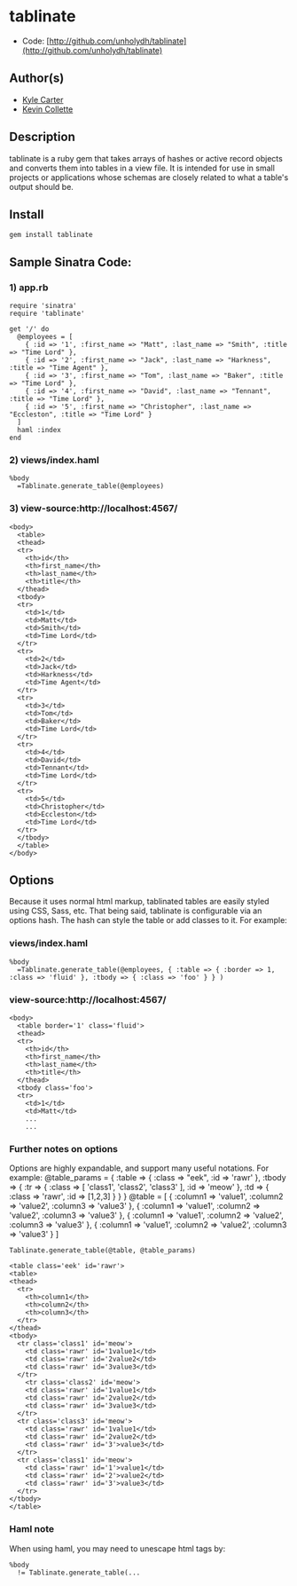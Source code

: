 # tablinate

* Code: [http://github.com/unholydh/tablinate](http://github.com/unholydh/tablinate)

## Author(s)

* [Kyle Carter](http://github.com/unholydh)
* [Kevin Collette](http://github.com/collettiquette)

## Description

tablinate is a ruby gem that takes arrays of hashes or active record objects and converts them into tables in a view file. It is intended for use in small projects or applications whose schemas are closely related to what a table's output should be.

## Install

    gem install tablinate

## Sample Sinatra Code:

### 1) app.rb

    require 'sinatra'
    require 'tablinate'

    get '/' do
      @employees = [
        { :id => '1', :first_name => "Matt", :last_name => "Smith", :title => "Time Lord" },
        { :id => '2', :first_name => "Jack", :last_name => "Harkness", :title => "Time Agent" },
        { :id => '3', :first_name => "Tom", :last_name => "Baker", :title => "Time Lord" },
        { :id => '4', :first_name => "David", :last_name => "Tennant", :title => "Time Lord" },
        { :id => '5', :first_name => "Christopher", :last_name => "Eccleston", :title => "Time Lord" }
      ] 
      haml :index
    end

### 2) views/index.haml

    %body
      =Tablinate.generate_table(@employees)

### 3) view-source:http://localhost:4567/

    <body>
      <table>
      <thead>
      <tr>
        <th>id</th>
        <th>first_name</th>
        <th>last_name</th>
        <th>title</th>
      </thead>
      <tbody>
      <tr>
        <td>1</td>
        <td>Matt</td>
        <td>Smith</td>
        <td>Time Lord</td>
      </tr>
      <tr>
        <td>2</td>
        <td>Jack</td>
        <td>Harkness</td>
        <td>Time Agent</td>
      </tr>
      <tr>
        <td>3</td>
        <td>Tom</td>
        <td>Baker</td>
        <td>Time Lord</td>
      </tr>
      <tr>
        <td>4</td>
        <td>David</td>
        <td>Tennant</td>
        <td>Time Lord</td>
      </tr>
      <tr>
        <td>5</td>
        <td>Christopher</td>
        <td>Eccleston</td>
        <td>Time Lord</td>
      </tr>
      </tbody>
      </table>
    </body>

## Options

Because it uses normal html markup, tablinated tables are easily styled using CSS, Sass, etc. That being said, tablinate is configurable via an options hash. The hash can style the table or add classes to it. For example:

### views/index.haml

    %body
      =Tablinate.generate_table(@employees, { :table => { :border => 1, :class => 'fluid' }, :tbody => { :class => 'foo' } } )

### view-source:http://localhost:4567/

    <body>
      <table border='1' class='fluid'>
      <thead>
      <tr>
        <th>id</th>
        <th>first_name</th>
        <th>last_name</th>
        <th>title</th>
      </thead>
      <tbody class='foo'>
      <tr>
        <td>1</td>
        <td>Matt</td>
        ...
        ...
### Further notes on options
Options are highly expandable, and support many useful notations. For example:
    @table_params = {
      :table => { :class => "eek", :id => 'rawr' },
      :tbody => {
        :tr => { :class => [ 'class1', 'class2', 'class3' ], :id => 'meow' },
        :td => { :class => 'rawr', :id => [1,2,3] }
      }
    }
    @table = [
      { :column1 => 'value1', :column2 => 'value2', :column3 => 'value3' },
      { :column1 => 'value1', :column2 => 'value2', :column3 => 'value3' },
      { :column1 => 'value1', :column2 => 'value2', :column3 => 'value3' },
      { :column1 => 'value1', :column2 => 'value2', :column3 => 'value3' }
    ]

    Tablinate.generate_table(@table, @table_params)

    <table class='eek' id='rawr'>
    <table>
    <thead>
      <tr>
        <th>column1</th>
        <th>column2</th>
        <th>column3</th>
      </tr>
    </thead>
    <tbody>
      <tr class='class1' id='meow'>
        <td class='rawr' id='1value1</td>
        <td class='rawr' id='2value2</td>
        <td class='rawr' id='3value3</td>
      </tr>
        <tr class='class2' id='meow'>
        <td class='rawr' id='1value1</td>
        <td class='rawr' id='2value2</td>
        <td class='rawr' id='3value3</td>
      </tr>
      <tr class='class3' id='meow'>
        <td class='rawr' id='1value1</td>
        <td class='rawr' id='2value2</td>
        <td class='rawr' id='3'>value3</td>
      </tr>
      <tr class='class1' id='meow'>
        <td class='rawr' id='1'>value1</td>
        <td class='rawr' id='2'>value2</td>
        <td class='rawr' id='3'>value3</td>
      </tr>
    </tbody>
    </table>
### Haml note

When using haml, you may need to unescape html tags by: 

    %body
      != Tablinate.generate_table(...
